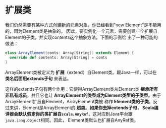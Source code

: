 扩展类
===================================================================================
我们仍然需要有某种方式创建新的元素对象。你已经看到"new Element"是不能用的，因为Element类是抽象的。
因此，要实例化一个元素，需要创建一个扩展自Element的子类，并实现contents这个抽象方法。下面的示例给
出了一种可能的做法：
```scala
class ArrayElement(conts: Array[String]) extends Element {
  override def contents: Array[String] = conts
}
```
ArrayElement类被定义为 **扩展**（extend）自Element类。跟Java一样，可以在 **类名后面用extends子句**
来表达。

这样的extends子句有两个作用：它使得ArrayElement类从Element类 **继承所有非私有成员**，并且它也让
**ArrayElement的类型成为Element类型的子类型**。由于ArrayElement扩展自Element，ArrayElement类被
称作 **Element类的子类**。反过来讲，Element是ArrayElement的 **超类**。**如果你去掉extends子句，
Scala编译器会默认假定你的类扩展自`scala.AnyRef`**，这对应到Java平台跟`java.lang.Object`相同。因此，
Element类默认也扩展自AnyRef类。

